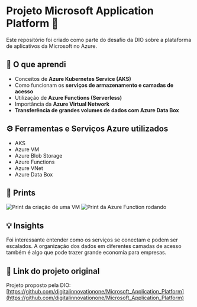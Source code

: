 # Projeto Microsoft Application Platform 🚀

Este repositório foi criado como parte do desafio da DIO sobre a plataforma de aplicativos da Microsoft no Azure.

## 🧠 O que aprendi

- Conceitos de **Azure Kubernetes Service (AKS)**
- Como funcionam os **serviços de armazenamento e camadas de acesso**
- Utilização de **Azure Functions (Serverless)**
- Importância da **Azure Virtual Network**
- **Transferência de grandes volumes de dados com Azure Data Box**

## ⚙️ Ferramentas e Serviços Azure utilizados

- AKS
- Azure VM
- Azure Blob Storage
- Azure Functions
- Azure VNet
- Azure Data Box

## 📸 Prints

![Print da criação de uma VM](./img/azure-vm.png)
![Print da Azure Function rodando](./img/azure-function.png)

## 💡 Insights

Foi interessante entender como os serviços se conectam e podem ser escalados. A organização dos dados em diferentes camadas de acesso também é algo que pode trazer grande economia para empresas.

## 📌 Link do projeto original

Projeto proposto pela DIO:  
[https://github.com/digitalinnovationone/Microsoft_Application_Platform](https://github.com/digitalinnovationone/Microsoft_Application_Platform)

